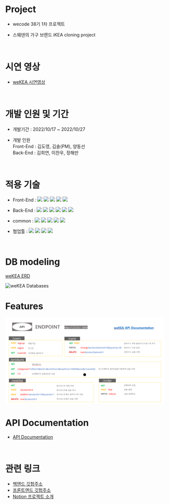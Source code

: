 # Project
- wecode 38기 1차 프로젝트

- 스웨덴의 가구 브랜드 iKEA cloning project
<br>

# 시연 영상
- [weKEA 시연영상](https://youtu.be/F_pV4OFjY4A)
<br>

# 개발 인원 및 기간
- 개발기간 : 2022/10/17 ~ 2022/10/27

- 개발 인원
<br> Front-End : 김도영, 김솔(PM), 양동선
<br> Back-End : 김희연, 이찬우, 정해만
<br>

# 적용 기술
- Front-End : <img src="https://img.shields.io/badge/Javscript-F7DF1E?style=flat&logo=javascript&logoColor=white"/> <img src="https://img.shields.io/badge/React.js-61DAFB?style=flat&logo=React&logoColor=white"/> <img src="https://img.shields.io/badge/sass-CC6699?style=flat&logo=sass&logoColor=white"/> <img src="https://img.shields.io/badge/React Router-CA4245?style=flat&logo=ReactRouter&logoColor=white"/> <img src="https://img.shields.io/badge/Create React App-09D3AC?style=flat&logo=CreateReactApp&logoColor=white"/>

- Back-End : <img src="https://img.shields.io/badge/Node.js-339933?style=flat&logo=Node.js&logoColor=white"/> <img src="https://img.shields.io/badge/Express-000000?style=flat&logo=Express&logoColor=white"/> <img src="https://img.shields.io/badge/MySQL-4479A1?style=flat&logo=MySQL&logoColor=white"/> <img src="https://img.shields.io/badge/EC2-FF9900?style=flat&logo=AmazonEC2&logoColor=white"/> <img src="https://img.shields.io/badge/RDS-527FFF?style=flat&logo=AmazonRDS&logoColor=white"/> <img src="https://img.shields.io/badge/S3-569A31?style=flat&logo=AmazonS3&logoColor=white"/>

- common : <img src="https://img.shields.io/badge/Git-F05032?style=flat&logo=Git&logoColor=white"/> <img src="https://img.shields.io/badge/GitHub-181717?style=flat&logo=GitHub&logoColor=white"/> <img src="https://img.shields.io/badge/AWS-232F3E?style=flat&logo=AmazonAWS&logoColor=white"/> <img src="https://img.shields.io/badge/ESLint-4B32C3?style=flat&logo=AmazonAWS&logoColor=white"/> <img src="https://img.shields.io/badge/Prettier-F7B93E?style=flat&logo=prettier&logoColor=white"/>

- 협업툴 : <img src="https://img.shields.io/badge/Notion-000000?style=flat&logo=Notion&logoColor=white"/> <img src="https://img.shields.io/badge/Slack-4A154B?style=flat&logo=Slack&logoColor=white"/> <img src="https://img.shields.io/badge/Trello-0052CC?style=flat&logo=Trello&logoColor=white"/> <img src="https://img.shields.io/badge/PostMan-FF6C37?style=flat&logo=PostMan&logoColor=white"/>
<br>

# DB modeling
[weKEA ERD](https://dbdiagram.io/d/634d0a00f0018a1c5f193d38)

![weKEA Databases](https://github.com/wecode-bootcamp-korea/38-1st-weKEA-backend/blob/main/weKEA-ERD.png?raw=true)
<br>

# Features
![weKEA API Endpoints](https://github.com/wecode-bootcamp-korea/38-1st-weKEA-backend/blob/main/weKEA-Endpoints.png?raw=true)
<br>

# API Documentation
- [API Documentation](https://documenter.getpostman.com/view/7033783/2s8YK6NnDH)
<br>

# 관련 링크
- [백엔드 깃헙주소](https://github.com/wecode-bootcamp-korea/38-1st-weKEA-backend)
- [프론트엔드 깃헙주소](https://github.com/wecode-bootcamp-korea/38-1st-weKEA-frontend)
- [Notion 프로젝트 소개](https://www.notion.so/a765855cac2d43ecb083e59a5a5957fd)

